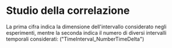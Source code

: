 # Studio della correlazione

La prima cifra indica la dimensione dell'intervallo considerato negli esperimenti, 
mentre la seconda indica il numero di diversi intervalli temporali considerati: 
("TimeInterval_NumberTimeDelta")